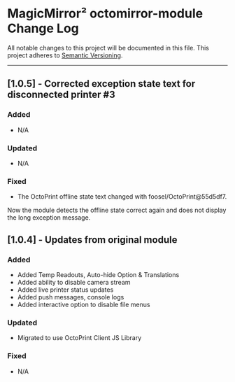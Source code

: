 # MagicMirror² octomirror-module Change Log

All notable changes to this project will be documented in this file.
This project adheres to [Semantic Versioning](http://semver.org/).

---

## [1.0.5] - Corrected exception state text for disconnected printer #3

### Added
- N/A

### Updated
- N/A

### Fixed
- The OctoPrint offline state text changed with foosel/OctoPrint@55d5df7.

Now the module detects the offline state correct again and does not display the long exception message.

## [1.0.4] - Updates from original module

### Added
- Added Temp Readouts, Auto-hide Option & Translations
- Added ability to disable camera stream
- Added live printer status updates
- Added push messages, console logs
- Added interactive option to disable file menus

### Updated
- Migrated to use OctoPrint Client JS Library

### Fixed
- N/A

